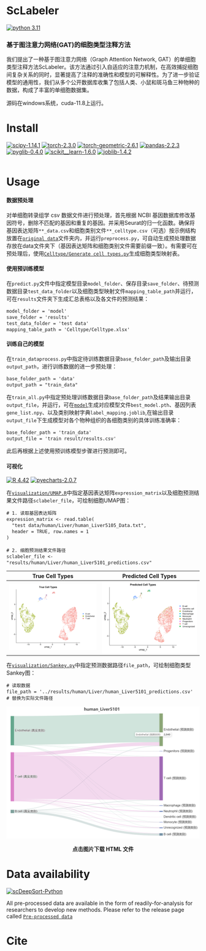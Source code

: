 # ScLabeler

[![python 3.11](https://img.shields.io/badge/python-3.11-brightgreen)](https://www.python.org/) 

### 基于图注意力网络(GAT)的细胞类型注释方法
我们提出了一种基于图注意力网络（Graph Attention Network, GAT）的单细胞类型注释方法ScLabeler。该方法通过引入自适应的注意力机制，在高效捕捉细胞间复杂关系的同时，显著提高了注释的准确性和模型的可解释性。为了进一步验证模型的通用性，我们从多个公开数据库收集了包括人类、小鼠和斑马鱼三种物种的数据，构成了丰富的单细胞数据集。

源码在windows系统，cuda-11.8上运行。

# Install

[![scipy-1.14.1](https://img.shields.io/badge/scipy-1.14.1-yellowgreen)](https://github.com/scipy/scipy) [![torch-2.3.0](https://img.shields.io/badge/torch-1.6.0-orange)](https://github.com/pytorch/pytorch) [![torch-geometric-2.6.1](https://img.shields.io/badge/torchgeometric-2.6.1-red)](https://github.com/pyg-team/pytorch_geometric) [![pandas-2.2.3](https://img.shields.io/badge/pandas-2.2.3-lightgrey)](https://github.com/pandas-dev/pandas) [![pyglib-0.4.0](https://img.shields.io/badge/pyglib-0.4.0-blue)](https://github.com/pyg-team/pytorch_geometric) [![scikit__learn-1.6.0](https://img.shields.io/badge/scikit__learn-1.6.0-green)](https://github.com/scikit-learn/scikit-learn) [![joblib-1.4.2](https://img.shields.io/badge/joblib-1.4.2-yellow)](https://github.com/joblib/joblib)


```

```

# Usage
#### 数据预处理
对单细胞转录组学 csv 数据文件进行预处理，首先根据 NCBI 基因数据库修改基因符号，删除不匹配的基因和重复的基因。并采用Seurat的归一化函数。确保将基因表达矩阵`**_data.csv`和细胞类别文件`**_celltype.csv`（可选）按示例结构放置在[`original data`](https://github.com/bioinfolabdev/ScLabeler/tree/main/original%20data/human/liver)文件夹内，并运行`preprocess.py`，可自动生成预处理数据存放在data文件夹下（基因表达矩阵和细胞类别文件需要前缀一致）。有需要可在预处理后，使用[`Celltype/Generate cell types.py`](https://github.com/bioinfolabdev/ScLabeler/blob/main/Celltype/Generate%20cell%20types.py)生成细胞类型映射表。

#### 使用预训练模型
在`predict.py`文件中指定模型目录`model_folder`、保存目录`save_folder`、待预测数据目录`test_data_folder`以及细胞类型映射文件`mapping_table_path`并运行，可在`results`文件夹下生成汇总表格以及各文件的预测结果：
```
model_folder = 'model'
save_folder = 'results'
test_data_folder = 'test data'
mapping_table_path = 'Celltype/Celltype.xlsx'
```
#### 训练自己的模型
在`train_dataprocess.py`中指定待训练数据目录`base_folder_path`及输出目录`output_path`，进行训练数据的进一步预处理：
```
base_folder_path = 'data'
output_path = "train_data"
```

在`train_all.py`中指定预处理训练数据目录`base_folder_path`及结果输出目录`output_file`，并运行，可在[`model`](https://github.com/bioinfolabdev/ScLabeler/tree/main/model/human/Liver)生成对应模型文件`best_model.pth`、基因列表`gene_list.npy`、以及类别映射字典`label_mapping.joblib`,在输出目录`output_file`下生成模型对各个物种组织的各细胞类别的具体训练准确率：
```
base_folder_path = 'train_data'
output_file = 'train result/results.csv'
```

此后再根据上述使用预训练模型步骤进行预测即可。

#### 可视化
[![R 4.42](https://img.shields.io/badge/R-%3E4.40-blue)](https://www.r-project.org/)  [![pyecharts-2.0.7](https://img.shields.io/badge/tpyecharts-2.0.7-orange)](https://github.com/pyecharts/pyecharts/)

在[`visualization/UMAP.R`](https://github.com/bioinfolabdev/ScLabeler/blob/main/visualization/UMAP.R)中指定基因表达矩阵`expression_matrix`以及细胞预测结果文件路径`sclabeler_file`，可绘制细胞UMAP图：
```
# 1. 读取基因表达矩阵
expression_matrix <- read.table(
  "test data/human/Liver/human_Liver5105_Data.txt",
  header = TRUE, row.names = 1
)

# 2. 细胞预测结果文件路径
sclabeler_file <- "results/human/Liver/human_Liver5101_predictions.csv"
```

| True Cell Types    | Predicted Cell Types |
|-----------------------|-----------------------|
| ![True Cell Types](https://github.com/bioinfolabdev/ScLabeler/blob/main/visualization/True_Cell_Types.png) | ![Predicted Cell Types](https://github.com/bioinfolabdev/ScLabeler/blob/main/visualization/Predicted_Cell_Types.png) |


在[`visualization/Sankey.py`](https://github.com/bioinfolabdev/ScLabeler/blob/main/visualization/Sankey.py)中指定预测数据路径`file_path`，可绘制细胞类型Sankey图：
```
# 读取数据
file_path = '../results/human/Liver/human_Liver5101_predictions.csv'  # 替换为实际文件路径
```


<div style="text-align: center;">
  <a href="https://raw.githubusercontent.com/bioinfolabdev/ScLabeler/main/visualization/human_Liver5101_sankey.html" download>
    <img src="https://github.com/bioinfolabdev/ScLabeler/blob/main/visualization/%E7%BB%86%E8%83%9E%E7%B1%BB%E5%9E%8B%E7%BB%9F%E8%AE%A1.png" alt="Predicted Cell Types" width="700">
  </a>
  <p><strong>点击图片下载 HTML 文件</strong></p>
</div>



# Data availability 
[![scDeepSort-Python](https://img.shields.io/badge/ScLabeler-Python-brightgreen)](1) 

All pre-processed data are available in the form of readily-for-analysis for researchers to develop new methods. Please refer to the release page called [`Pre-processed data`](1)

# Cite
